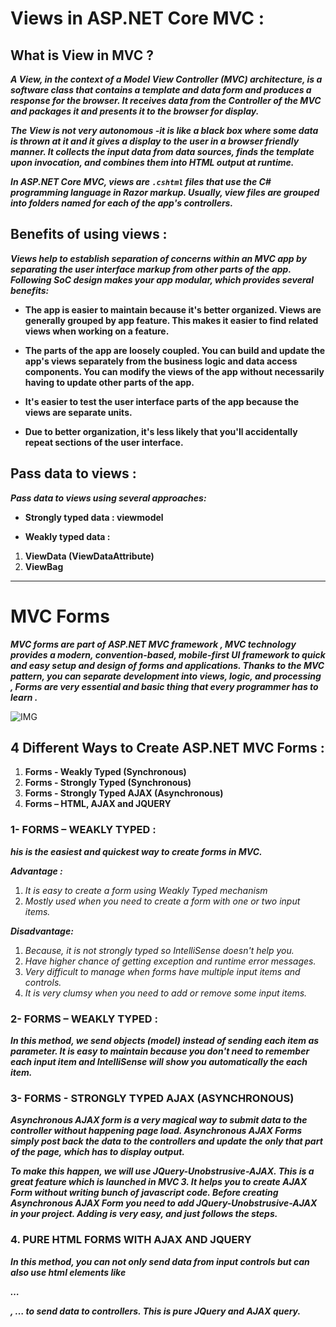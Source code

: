 # Views in ASP.NET Core MVC :

## What is View in MVC ?

***A View, in the context of a Model View Controller (MVC) architecture, is a software class that contains a template and data form and produces a response for the browser. It receives data from the Controller of the MVC and packages it and presents it to the browser for display.***

***The View is not very autonomous -it is like a black box where some data is thrown at it and it gives a display to the user in a browser friendly manner. It collects the input data from data sources, finds the template upon invocation, and combines them into HTML output at runtime.***

***In ASP.NET Core MVC, views are ```.cshtml``` files that use the C# programming language in Razor markup. Usually, view files are grouped into folders named for each of the app's controllers.***

## Benefits of using views :


***Views help to establish separation of concerns within an MVC app by separating the user interface markup from other parts of the app. Following SoC design makes your app modular, which provides several benefits:***

- **The app is easier to maintain because it's better organized. Views are generally grouped by app feature. This makes it easier to find related views when working on a feature.**

- **The parts of the app are loosely coupled. You can build and update the app's views separately from the business logic and data access components. You can modify the views of the app without necessarily having to update other parts of the app.**

- **It's easier to test the user interface parts of the app because the views are separate units.**

- **Due to better organization, it's less likely that you'll accidentally repeat sections of the user interface.**

## Pass data to views :

***Pass data to views using several approaches:***

- **Strongly typed data : viewmodel**

- **Weakly typed data :**

1. **ViewData (ViewDataAttribute)**
2. **ViewBag**

---

# MVC Forms

***MVC forms are part of ASP.NET MVC framework , MVC technology provides a modern, convention-based, mobile-first UI framework to quick and easy setup and design of forms and applications. Thanks to the MVC pattern, you can separate development into views, logic, and processing , Forms are very essential and basic thing that every programmer has to learn .***

![IMG](https://i.stack.imgur.com/FBrcZ.png)

## 4 Different Ways to Create ASP.NET MVC Forms :

1. **Forms - Weakly Typed (Synchronous)**
2. **Forms - Strongly Typed (Synchronous)**
3. **Forms - Strongly Typed AJAX (Asynchronous)**
4. **Forms – HTML, AJAX and JQUERY**

### 1- FORMS – WEAKLY TYPED :

***his is the easiest and quickest way to create forms in MVC.***

***Advantage :***

1. *It is easy to create a form using Weakly Typed mechanism*
2. *Mostly used when you need to create a form with one or two input items.*

***Disadvantage:***

1. *Because, it is not strongly typed so IntelliSense doesn't help you.*
2. *Have higher chance of getting exception and runtime error messages.*
3. *Very difficult to manage when forms have multiple input items and controls.*
4. *It is very clumsy when you need to add or remove some input items.*

### 2- FORMS – WEAKLY TYPED :

***In this method, we send objects (model) instead of sending each item as parameter. It is easy to maintain because you don't need to remember each input item and IntelliSense will show you automatically the each item.***

### 3- FORMS - STRONGLY TYPED AJAX (ASYNCHRONOUS)

***Asynchronous AJAX form is a very magical way to submit data to the controller without happening page load. Asynchronous AJAX Forms simply post back the data to the controllers and update the only that part of the page, which has to display output.***

***To make this happen, we will use JQuery-Unobstrusive-AJAX. This is a great feature which is launched in MVC 3. It helps you to create AJAX Form without writing bunch of javascript code. Before creating Asynchronous AJAX Form you need to add JQuery-Unobstrusive-AJAX in your project. Adding is very easy, and just follows the steps.***

### 4. PURE HTML FORMS WITH AJAX AND JQUERY

***In this method, you can not only send data from input controls but can also use html elements like <p>…</p>, <span>…</span> to send data to controllers. This is pure JQuery and AJAX query.***
